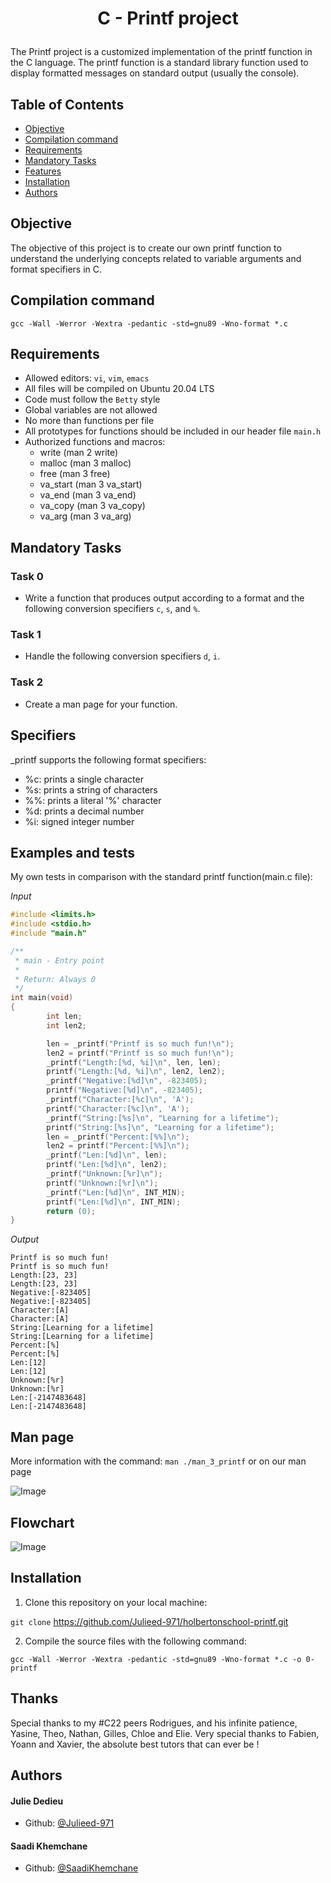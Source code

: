 # <p align="center">C - Printf project</p>

The Printf project is a customized implementation of the printf function in the C language. The printf function is a standard library function used to display formatted messages on standard output (usually the console).

## Table of Contents

-   [Objective](#objective)
-	[Compilation command](#compilation-command)	
-   [Requirements](#requirements)
-   [Mandatory Tasks](#mandatory-tasks)
-   [Features](#features)
-   [Installation](#installation)
-   [Authors](#contributors)

## Objective

The objective of this project is to create our own printf function to understand the underlying concepts related to variable arguments and format specifiers in C.

## Compilation command

`gcc -Wall -Werror -Wextra -pedantic -std=gnu89 -Wno-format *.c`

## Requirements

-	Allowed editors: `vi`, `vim`, `emacs`
-   All files will be compiled on Ubuntu 20.04 LTS
-   Code must follow the `Betty` style
-   Global variables are not allowed
-	No more than  functions per file
-	All prototypes for functions should be included in our header file `main.h`
-   Authorized functions and macros:
	- write (man 2 write)
	- malloc (man 3 malloc)
	- free (man 3 free)
	- va_start (man 3 va_start)
	- va_end (man 3 va_end)
	- va_copy (man 3 va_copy)
	- va_arg (man 3 va_arg)

## Mandatory Tasks

### Task 0
	
-   Write a function that produces output according to a format and the following conversion specifiers `c`, `s`, and `%`.

### Task 1

-   Handle the following conversion specifiers `d`, `i`.

### Task 2

-   Create a man page for your function.

## Specifiers

\_printf supports the following format specifiers:

-   %c: prints a single character
-   %s: prints a string of characters
-	%%: prints a literal '%' character
-   %d: prints a decimal number 
-	%i: signed integer number

## Examples and tests

My own tests in comparison with the standard printf function(main.c file):

*Input*

```c
#include <limits.h>
#include <stdio.h>
#include "main.h"

/**
 * main - Entry point
 *
 * Return: Always 0
 */
int main(void)
{
        int len;
        int len2;

        len = _printf("Printf is so much fun!\n");
        len2 = printf("Printf is so much fun!\n");
        _printf("Length:[%d, %i]\n", len, len);
        printf("Length:[%d, %i]\n", len2, len2);
        _printf("Negative:[%d]\n", -823405);
        printf("Negative:[%d]\n", -823405);
        _printf("Character:[%c]\n", 'A');
        printf("Character:[%c]\n", 'A');
        _printf("String:[%s]\n", "Learning for a lifetime");
        printf("String:[%s]\n", "Learning for a lifetime");
        len = _printf("Percent:[%%]\n");
        len2 = printf("Percent:[%%]\n");
        _printf("Len:[%d]\n", len);
        printf("Len:[%d]\n", len2);
        _printf("Unknown:[%r]\n");
        printf("Unknown:[%r]\n");
        _printf("Len:[%d]\n", INT_MIN);
        printf("Len:[%d]\n", INT_MIN);
        return (0);
}
```

*Output*

```
Printf is so much fun!
Printf is so much fun!
Length:[23, 23]
Length:[23, 23]
Negative:[-823405]
Negative:[-823405]
Character:[A]
Character:[A]
String:[Learning for a lifetime]
String:[Learning for a lifetime]
Percent:[%]
Percent:[%]
Len:[12]
Len:[12]
Unknown:[%r]
Unknown:[%r]
Len:[-2147483648]
Len:[-2147483648]
```

## Man page
More information with the command: `man ./man_3_printf` or on our man page

![Image](https://github.com/Julieed-971/holbertonschool-printf/blob/master/Other_files_and_tests/man_3_printf.png)

## Flowchart

![Image](https://github.com/Julieed-971/holbertonschool-printf/blob/master/Other_files_and_tests/C%20-%20Printf%20flowchart.png)

## Installation

1.  Clone this repository on your local machine:

`git clone` https://github.com/Julieed-971/holbertonschool-printf.git

2.  Compile the source files with the following command:

```gcc -Wall -Werror -Wextra -pedantic -std=gnu89 -Wno-format *.c -o 0-printf```

## Thanks

Special thanks to my #C22 peers Rodrigues, and his infinite patience, Yasine, Theo, Nathan, Gilles, Chloe and Elie. 
Very special thanks to Fabien, Yoann and Xavier, the absolute best tutors that can ever be !

## Authors
#### Julie Dedieu
-   Github: [@Julieed-971](https://github.com/Julieed-971)
#### Saadi Khemchane
-   Github: [@SaadiKhemchane](https://github.com/SaadiKhemchane)
